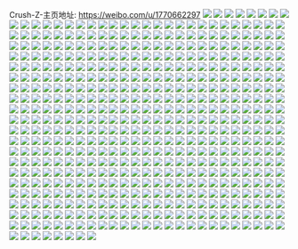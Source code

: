 Crush-Z-主页地址: https://weibo.com/u/1770662297 
![](https://wx4.sinaimg.cn/mw2000/698a2999ly1h90bxgg9v3j226f2wnnpd.jpg) 
![](https://wx4.sinaimg.cn/mw2000/698a2999ly1h90bxhd1ocj22bm33he82.jpg) 
![](https://wx4.sinaimg.cn/mw2000/698a2999ly1h90bxfheaaj22cc34he82.jpg) 
![](https://wx4.sinaimg.cn/mw2000/698a2999ly1h90bxi5fw7j21v72hlhdt.jpg) 
![](https://wx4.sinaimg.cn/mw2000/698a2999gy1h8vejqj261j22db35sb2b.jpg) 
![](https://wx4.sinaimg.cn/mw2000/698a2999gy1h8vejmauyjj22db35s7wk.jpg) 
![](https://wx4.sinaimg.cn/mw2000/698a2999gy1h8vejt5h7bj22b632wb2b.jpg) 
![](https://wx4.sinaimg.cn/mw2000/698a2999gy1h8vejxsykwj22b432vb2b.jpg) 
![](https://wx4.sinaimg.cn/mw2000/698a2999gy1h8vejv4x5oj22c03407wi.jpg) 
![](https://wx4.sinaimg.cn/mw2000/698a2999gy1h8vek0ltmwj22c0340kjn.jpg) 
![](https://wx4.sinaimg.cn/mw2000/698a2999gy1h8uc9p3dudj20qp0zln8v.jpg) 
![](https://wx4.sinaimg.cn/mw2000/698a2999gy1h8uc9gvawhj225d2v37wl.jpg) 
![](https://wx4.sinaimg.cn/mw2000/698a2999gy1h8uc9kpikjj229h30nkjp.jpg) 
![](https://wx4.sinaimg.cn/mw2000/698a2999gy1h8uc9o6mnwj22c0340u12.jpg) 
![](https://wx4.sinaimg.cn/mw2000/698a2999gy1h8t5a7znmij22722xhnpe.jpg) 
![](https://wx4.sinaimg.cn/mw2000/698a2999gy1h8t5ag4rmej22c0340x6q.jpg) 
![](https://wx4.sinaimg.cn/mw2000/698a2999gy1h8t59wlb5ej22c03407wi.jpg) 
![](https://wx4.sinaimg.cn/mw2000/698a2999gy1h8t5a268j7j228g2z97wi.jpg) 
![](https://wx4.sinaimg.cn/mw2000/698a2999gy1h8t59n15s1j22c033zx6q.jpg) 
![](https://wx4.sinaimg.cn/mw2000/698a2999gy1h8t59qymkij22c0340x6p.jpg) 
![](https://wx4.sinaimg.cn/mw2000/698a2999gy1h8qiposizwj20u01hcguz.jpg) 
![](https://wx4.sinaimg.cn/mw2000/698a2999gy1h8qinljkyhj22al2tg7wi.jpg) 
![](https://wx4.sinaimg.cn/mw2000/698a2999gy1h8qio2dgqyj21b81fw4jw.jpg) 
![](https://wx4.sinaimg.cn/mw2000/698a2999gy1h8qiod8da1j22c02hyx6p.jpg) 
![](https://wx4.sinaimg.cn/mw2000/698a2999gy1h8qiorhodcj22dc1nye82.jpg) 
![](https://wx4.sinaimg.cn/mw2000/698a2999ly1h7x2p50fwyj21o0280npd.jpg) 
![](https://wx4.sinaimg.cn/mw2000/698a2999gy1h7mfe3l2o3j21yf2lxqv5.jpg) 
![](https://wx4.sinaimg.cn/mw2000/698a2999ly1h70egowgyjj21xs2l1u0y.jpg) 
![](https://wx4.sinaimg.cn/mw2000/698a2999ly1h70egn2a41j22c02c04qr.jpg) 
![](https://wx4.sinaimg.cn/mw2000/698a2999ly1h70egsve2kj22c0340u10.jpg) 
![](https://wx4.sinaimg.cn/mw2000/698a2999ly1h6ogaj2bzej22682w8e82.jpg) 
![](https://wx4.sinaimg.cn/mw2000/698a2999ly1h6momgphv9j21lx1lxty3.jpg) 
![](https://wx4.sinaimg.cn/mw2000/698a2999ly1h5zcm55xtmj21vu2ie7wi.jpg) 
![](https://wx4.sinaimg.cn/mw2000/698a2999ly1h5zfbkvy0ij22c0340nl0.jpg) 
![](https://wx4.sinaimg.cn/mw2000/698a2999ly1h5zfbv6jakj22c0340kjn.jpg) 
![](https://wx4.sinaimg.cn/mw2000/698a2999ly1h5zfc3oiybj22c0340hdt.jpg) 
![](https://wx4.sinaimg.cn/mw2000/698a2999ly1h5zclv4xg1j22c0340an9.jpg) 
![](https://wx4.sinaimg.cn/mw2000/698a2999ly1h5zfc9d515j22c0340hdu.jpg) 
![](https://wx4.sinaimg.cn/mw2000/698a2999ly1h5zfcj14i3j22c0340npe.jpg) 
![](https://wx4.sinaimg.cn/mw2000/698a2999ly1h5zfckh3d4j20mb0tqtec.jpg) 
![](https://wx4.sinaimg.cn/mw2000/698a2999ly1h5zfcn33iqj21w72ix7wi.jpg) 
![](https://wx4.sinaimg.cn/mw2000/698a2999gy1h5y4izctoaj22c03491l0.jpg) 
![](https://wx4.sinaimg.cn/mw2000/698a2999gy1h5y4iu4utej22c034x4qs.jpg) 
![](https://wx4.sinaimg.cn/mw2000/698a2999gy1h5wuxtelpnj22c03401kz.jpg) 
![](https://wx4.sinaimg.cn/mw2000/698a2999gy1h5wuxocuz7j22b432t4qr.jpg) 
![](https://wx4.sinaimg.cn/mw2000/698a2999gy1h5wuxfynlmj22ag31v1kz.jpg) 
![](https://wx4.sinaimg.cn/mw2000/698a2999gy1h5wuxutm6nj20l60tnmzk.jpg) 
![](https://wx4.sinaimg.cn/mw2000/698a2999ly1h58s6eo24ej20u01404b2.jpg) 
![](https://wx4.sinaimg.cn/mw2000/698a2999ly1h58s6kpjdpj22c0340qv8.jpg) 
![](https://wx4.sinaimg.cn/mw2000/698a2999ly1h58s6hjkmpj22c033thdw.jpg) 
![](https://wx4.sinaimg.cn/mw2000/698a2999ly1h58s6md6sej22c0340npg.jpg) 
![](https://wx4.sinaimg.cn/mw2000/698a2999ly1h58s6g4jonj225y2v74qr.jpg) 
![](https://wx4.sinaimg.cn/mw2000/698a2999ly1h58s6n704wj21j0250qv5.jpg) 
![](https://wx4.sinaimg.cn/mw2000/698a2999ly1h58s6f7hmlj20u01407de.jpg) 
![](https://wx4.sinaimg.cn/mw2000/698a2999ly1h58s6ex1e3j20mg0tywlw.jpg) 
![](https://wx4.sinaimg.cn/mw2000/698a2999ly1h58s6j8mmxj22c034i1kz.jpg) 
![](https://wx4.sinaimg.cn/mw2000/698a2999ly1h56i6heea4j22c0340hdu.jpg) 
![](https://wx4.sinaimg.cn/mw2000/698a2999ly1h56i6jtpz8j22ae32hx6q.jpg) 
![](https://wx4.sinaimg.cn/mw2000/698a2999ly1h56i6gdqhzj228d2z5kjl.jpg) 
![](https://wx4.sinaimg.cn/mw2000/698a2999ly1h56i6iwcoaj229m30uu0x.jpg) 
![](https://wx4.sinaimg.cn/mw2000/698a2999ly1h4lhpvj9prj20ja0vu44a.jpg) 
![](https://wx4.sinaimg.cn/mw2000/698a2999ly1h4dr6c1sjgj22802yox6q.jpg) 
![](https://wx4.sinaimg.cn/mw2000/698a2999ly1h4dr63vq96j22c03404qr.jpg) 
![](https://wx4.sinaimg.cn/mw2000/698a2999ly1h4dr6gllysj216o1kw1kx.jpg) 
![](https://wx4.sinaimg.cn/mw2000/698a2999ly1h3t5fg6zy3j229k30q7wi.jpg) 
![](https://wx4.sinaimg.cn/mw2000/698a2999ly1h3t5gzy9s6j22c0340qv5.jpg) 
![](https://wx4.sinaimg.cn/mw2000/698a2999ly1h3t5fgsyn6j20n00u8dms.jpg) 
![](https://wx4.sinaimg.cn/mw2000/698a2999ly1h3t5gl1kmwj22c03401kx.jpg) 
![](https://wx4.sinaimg.cn/mw2000/698a2999ly1h3t5gnlc1qj22c0340u0z.jpg) 
![](https://wx4.sinaimg.cn/mw2000/698a2999ly1h3t5gkathfj22c03404qp.jpg) 
![](https://wx4.sinaimg.cn/mw2000/698a2999ly1h3h05zl0n5j22c0340hdv.jpg) 
![](https://wx4.sinaimg.cn/mw2000/698a2999ly1h3h061e2fij21z02ngx6q.jpg) 
![](https://wx4.sinaimg.cn/mw2000/698a2999ly1h336gckw4tj20ln0ubahm.jpg) 
![](https://wx4.sinaimg.cn/mw2000/698a2999ly1h336gwe7mjj21sg2i9qv5.jpg) 
![](https://wx4.sinaimg.cn/mw2000/698a2999ly1h336he8kooj21y72q9x6p.jpg) 
![](https://wx4.sinaimg.cn/mw2000/698a2999ly1h336higjkqj20lm0u948h.jpg) 
![](https://wx4.sinaimg.cn/mw2000/698a2999ly1h336gawq7kj20l30tigrk.jpg) 
![](https://wx4.sinaimg.cn/mw2000/698a2999ly1h336hv9lxej21sc2d44qq.jpg) 
![](https://wx4.sinaimg.cn/mw2000/698a2999ly1h1bqrfoip9j22102pzqv5.jpg) 
![](https://wx4.sinaimg.cn/mw2000/698a2999ly1h1bqrgz2cwj20yi102k25.jpg) 
![](https://wx4.sinaimg.cn/mw2000/698a2999ly1h1bqrhj5t1j20n014wjug.jpg) 
![](https://wx4.sinaimg.cn/mw2000/698a2999ly1h1bqrhz22uj20n01dstar.jpg) 
![](https://wx4.sinaimg.cn/mw2000/698a2999ly1h1bqrdvjwwj22c03401kz.jpg) 
![](https://wx4.sinaimg.cn/mw2000/698a2999ly1h1bqrj2zrij20kj0re0zn.jpg) 
![](https://wx4.sinaimg.cn/mw2000/698a2999ly1h0px80hhb5j22ac32r7wi.jpg) 
![](https://wx4.sinaimg.cn/mw2000/698a2999ly1h0lda90evrj22802yohdu.jpg) 
![](https://wx4.sinaimg.cn/mw2000/698a2999ly1h0ldaam71qj22802yoe82.jpg) 
![](https://wx4.sinaimg.cn/mw2000/698a2999ly1h0asoqq6cjj20ly0u47c8.jpg) 
![](https://wx4.sinaimg.cn/mw2000/698a2999ly1h0asop5r46j22802xqe83.jpg) 
![](https://wx4.sinaimg.cn/mw2000/698a2999ly1h0asoy2w5nj22802yonpf.jpg) 
![](https://wx4.sinaimg.cn/mw2000/698a2999ly1h0asp5owhmj22c0340npe.jpg) 
![](https://wx4.sinaimg.cn/mw2000/698a2999ly1gzdectncgmj22802yo1kz.jpg) 
![](https://wx4.sinaimg.cn/mw2000/698a2999ly1gz1kdtne5zj22c0340npi.jpg) 
![](https://wx4.sinaimg.cn/mw2000/698a2999ly1gyavv3hw6lj20pd0p7tai.jpg) 
![](https://wx4.sinaimg.cn/mw2000/698a2999ly1gxbiylqiydj22c02c01ky.jpg) 
![](https://wx4.sinaimg.cn/mw2000/698a2999ly1gwhaer7uv0j228133o7wj.jpg) 
![](https://wx4.sinaimg.cn/mw2000/698a2999ly1gw6kkoj396j21dl2g61kx.jpg) 
![](https://wx4.sinaimg.cn/mw2000/698a2999ly1gw6kkek5vpj216122q4m5.jpg) 
![](https://wx4.sinaimg.cn/mw2000/698a2999ly1gvzs5eeqenj21jk2pc1kx.jpg) 
![](https://wx4.sinaimg.cn/mw2000/698a2999ly1gvzs5f87rhj21jk2poe7v.jpg) 
![](https://wx4.sinaimg.cn/mw2000/698a2999ly1gvzs5di7qyj21jk2ow4o5.jpg) 
![](https://wx4.sinaimg.cn/mw2000/698a2999ly1gvplrksnajj22a2331u0z.jpg) 
![](https://wx4.sinaimg.cn/mw2000/001VPw9jly1gvnah82yb7j60i20diwfb02.jpg) 
![](https://wx4.sinaimg.cn/mw2000/698a2999ly1gvhkdq0022j21yc2qh7wi.jpg) 
![](https://wx4.sinaimg.cn/mw2000/698a2999ly1gvhkdo4k5gj225o2y4hdu.jpg) 
![](https://wx4.sinaimg.cn/mw2000/001VPw9jly1gvgfynw1jej60u00yu0vo02.jpg) 
![](https://wx4.sinaimg.cn/mw2000/001VPw9jly1gv4m78vo6oj63402c0npg02.jpg) 
![](https://wx4.sinaimg.cn/mw2000/001VPw9jly1gv4m6wpai3j62802yoqv602.jpg) 
![](https://wx4.sinaimg.cn/mw2000/001VPw9jly1gv4m73lulfj62c03401kz02.jpg) 
![](https://wx4.sinaimg.cn/mw2000/001VPw9jly1gv4m7cyjkdj623u2t5kjm02.jpg) 
![](https://wx4.sinaimg.cn/mw2000/001VPw9jly1gv4m6r1dg4j63402c0b2b02.jpg) 
![](https://wx4.sinaimg.cn/mw2000/001VPw9jly1gv4m7067q5j625k2ve4qr02.jpg) 
![](https://wx4.sinaimg.cn/mw2000/001VPw9jly1gv0wpqz2joj61of28kx3902.jpg) 
![](https://wx4.sinaimg.cn/mw2000/001VPw9jly1guueft2zzxj60n014wgqq02.jpg) 
![](https://wx4.sinaimg.cn/mw2000/001VPw9jly1guis6ksve5j62802yob2c02.jpg) 
![](https://wx4.sinaimg.cn/mw2000/698a2999ly1guis6fyketj22c0340b2c.jpg) 
![](https://wx4.sinaimg.cn/mw2000/001VPw9jly1guff1lsao6j627b27bkjl02.jpg) 
![](https://wx4.sinaimg.cn/mw2000/698a2999ly1gtwpiv9jprj22c02c0u0x.jpg) 
![](https://wx4.sinaimg.cn/mw2000/698a2999ly1gtwpipadhxj20n014wafd.jpg) 
![](https://wx4.sinaimg.cn/mw2000/698a2999ly1gtwpipuekmj21h21h27wh.jpg) 
![](https://wx4.sinaimg.cn/mw2000/698a2999ly1gtwpj45nzzj227f27fe81.jpg) 
![](https://wx4.sinaimg.cn/mw2000/698a2999ly1gtwpj1lg7sj22c0340u0y.jpg) 
![](https://wx4.sinaimg.cn/mw2000/698a2999ly1gtwpj5di3jj20lg0u2n1p.jpg) 
![](https://wx4.sinaimg.cn/mw2000/698a2999ly1gtwpj2raqoj228x28x7wh.jpg) 
![](https://wx4.sinaimg.cn/mw2000/698a2999ly1gtwpirnldij220b20bnpd.jpg) 
![](https://wx4.sinaimg.cn/mw2000/698a2999ly1gtwpiowtv1j22c02c04qr.jpg) 
![](https://wx4.sinaimg.cn/mw2000/698a2999ly1gtwpisw68hj22c03401ky.jpg) 
![](https://wx4.sinaimg.cn/mw2000/698a2999ly1gtwpiqpwlnj22c02c0b2b.jpg) 
![](https://wx4.sinaimg.cn/mw2000/698a2999ly1gtwpiwljjnj22bn2bnqv6.jpg) 
![](https://wx4.sinaimg.cn/mw2000/698a2999ly1gtl0c9j5n8j22bf2bfu0x.jpg) 
![](https://wx4.sinaimg.cn/mw2000/698a2999ly1gtl0cn5yugj20t80t8k3c.jpg) 
![](https://wx4.sinaimg.cn/mw2000/698a2999ly1gtjyv69fe0j21ds0n0kab.jpg) 
![](https://wx4.sinaimg.cn/mw2000/698a2999ly1gtjyv4lnemj21ds0n0e0q.jpg) 
![](https://wx4.sinaimg.cn/mw2000/698a2999ly1gtfakfpnxrj22c02c0e82.jpg) 
![](https://wx4.sinaimg.cn/mw2000/698a2999ly1gtfakc323mj21o02811ky.jpg) 
![](https://wx4.sinaimg.cn/mw2000/698a2999ly1gtfak7d9dij222g2qyb2a.jpg) 
![](https://wx4.sinaimg.cn/mw2000/698a2999ly1gtfakgheyqj20n00ubn4z.jpg) 
![](https://wx4.sinaimg.cn/mw2000/698a2999ly1gt80so11bgj22c02c07wi.jpg) 
![](https://wx4.sinaimg.cn/mw2000/698a2999ly1gt11ffawv1j20n00w8wmd.jpg) 
![](https://wx4.sinaimg.cn/mw2000/698a2999ly1gt02bfxbhdj223z2tab2c.jpg) 
![](https://wx4.sinaimg.cn/mw2000/698a2999ly1gsnwguqnlij22c0340npf.jpg) 
![](https://wx4.sinaimg.cn/mw2000/698a2999ly1gsnwgxtmwnj22362s8qv5.jpg) 
![](https://wx4.sinaimg.cn/mw2000/698a2999ly1gsrapu997aj226e2wjnpd.jpg) 
![](https://wx4.sinaimg.cn/mw2000/698a2999ly1gsrapsnr8ij223w2t74qq.jpg) 
![](https://wx4.sinaimg.cn/mw2000/698a2999ly1gsnr3rjaqjj226l2wsqv7.jpg) 
![](https://wx4.sinaimg.cn/mw2000/698a2999ly1gsnr3le7zsj20620620nr.jpg) 
![](https://wx4.sinaimg.cn/mw2000/698a2999ly1gsnr3omkt7j22802yoqv7.jpg) 
![](https://wx4.sinaimg.cn/mw2000/698a2999ly1gsnr4ifkdyj20n00n0dfq.jpg) 
![](https://wx4.sinaimg.cn/mw2000/698a2999ly1gsnr3smw09j228v28vx6p.jpg) 
![](https://wx4.sinaimg.cn/mw2000/698a2999ly1gsnr4i3bq8j20ez0ez3yb.jpg) 
![](https://wx4.sinaimg.cn/mw2000/698a2999ly1gs9c88pe8bj22bc2bckjm.jpg) 
![](https://wx4.sinaimg.cn/mw2000/698a2999ly1gs6xc5bzm9j22c035q1l2.jpg) 
![](https://wx4.sinaimg.cn/mw2000/698a2999ly1gs687zvjmqj22be340kjp.jpg) 
![](https://wx4.sinaimg.cn/mw2000/698a2999ly1gs6882kpu8j20u013zanm.jpg) 
![](https://wx4.sinaimg.cn/mw2000/698a2999ly1gs687xzb58j22c0340npi.jpg) 
![](https://wx4.sinaimg.cn/mw2000/698a2999ly1gs687vyqkhj22bc2bcb2c.jpg) 
![](https://wx4.sinaimg.cn/mw2000/698a2999ly1gs68845aboj22c02c0qv8.jpg) 
![](https://wx4.sinaimg.cn/mw2000/698a2999ly1grrh0e0go2j225v2vt1k6.jpg) 
![](https://wx4.sinaimg.cn/mw2000/698a2999ly1grrh0bquvcj222x2nvu0x.jpg) 
![](https://wx4.sinaimg.cn/mw2000/698a2999ly1grp4sn6o9dj20sq0sq0y3.jpg) 
![](https://wx4.sinaimg.cn/mw2000/698a2999ly1grp57fjh6fj20u00rojxn.jpg) 
![](https://wx4.sinaimg.cn/mw2000/698a2999ly1grp56f31ioj22yo280qv6.jpg) 
![](https://wx4.sinaimg.cn/mw2000/698a2999ly1grnlolhw9hj218k18kkfo.jpg) 
![](https://wx4.sinaimg.cn/mw2000/698a2999ly1grnlomx870j22bv2bvb2b.jpg) 
![](https://wx4.sinaimg.cn/mw2000/698a2999ly1grnlonssl2j21mm26f4qq.jpg) 
![](https://wx4.sinaimg.cn/mw2000/698a2999ly1grnlom3ed0j222n2sy4qq.jpg) 
![](https://wx4.sinaimg.cn/mw2000/698a2999ly1grlo2yxhtgj21be1beqv6.jpg) 
![](https://wx4.sinaimg.cn/mw2000/698a2999ly1grkjb7hijcj217c0n81kx.jpg) 
![](https://wx4.sinaimg.cn/mw2000/698a2999ly1grbwflccgvj21z02ranpe.jpg) 
![](https://wx4.sinaimg.cn/mw2000/698a2999ly1gra0bjvommj227a27ae86.jpg) 
![](https://wx4.sinaimg.cn/mw2000/698a2999ly1gra0bh3uc7j22bc2bcnpf.jpg) 
![](https://wx4.sinaimg.cn/mw2000/698a2999ly1gra0booh1ej23342bc1l0.jpg) 
![](https://wx4.sinaimg.cn/mw2000/698a2999ly1gra0bm1001j23402c01kz.jpg) 
![](https://wx4.sinaimg.cn/mw2000/698a2999ly1gr9v6kxm4vj227r300kjl.jpg) 
![](https://wx4.sinaimg.cn/mw2000/698a2999ly1gqtn8pewb0j226g2wjqv6.jpg) 
![](https://wx4.sinaimg.cn/mw2000/698a2999ly1gq3wu5fcnqj22c02c0hdt.jpg) 
![](https://wx4.sinaimg.cn/mw2000/698a2999ly1gpzvpsnw2gj20vc15s4eu.jpg) 
![](https://wx4.sinaimg.cn/mw2000/698a2999ly1gpo4u66qjdj229t31xnpe.jpg) 
![](https://wx4.sinaimg.cn/mw2000/698a2999ly1goir53hv0bj21sc2dsnpd.jpg) 
![](https://wx4.sinaimg.cn/mw2000/698a2999ly1goir55cbwlj22c03404qr.jpg) 
![](https://wx4.sinaimg.cn/mw2000/698a2999ly1goh3fmaj8jj21sc2ds1ky.jpg) 
![](https://wx4.sinaimg.cn/mw2000/698a2999ly1go72rg7344j21pd1pdawi.jpg) 
![](https://wx4.sinaimg.cn/mw2000/698a2999ly1go60in44hij224i24ikjm.jpg) 
![](https://wx4.sinaimg.cn/mw2000/698a2999ly1go60inp7qfj22c02c04qq.jpg) 
![](https://wx4.sinaimg.cn/mw2000/698a2999ly1go60jzkqcmj20u00u0tdy.jpg) 
![](https://wx4.sinaimg.cn/mw2000/698a2999ly1go60imbgyoj22bc2bcqv8.jpg) 
![](https://wx4.sinaimg.cn/mw2000/698a2999ly1go29dm10mkj21s02dcx6p.jpg) 
![](https://wx4.sinaimg.cn/mw2000/698a2999ly1go1fnw0swtj20gt0gtgty.jpg) 
![](https://wx4.sinaimg.cn/mw2000/698a2999ly1gnpy6qadcvj224u24unpd.jpg) 
![](https://wx4.sinaimg.cn/mw2000/698a2999ly1gnpy7dvj8xj21wg1wg437.jpg) 
![](https://wx4.sinaimg.cn/mw2000/698a2999ly1gno25fbgt4j20u0102wq1.jpg) 
![](https://wx4.sinaimg.cn/mw2000/698a2999ly1gno25ic8fqj22842yv4qr.jpg) 
![](https://wx4.sinaimg.cn/mw2000/698a2999ly1gno25llnrtj228z348qv7.jpg) 
![](https://wx4.sinaimg.cn/mw2000/698a2999ly1gno25ew6dqj20u010mjy8.jpg) 
![](https://wx4.sinaimg.cn/mw2000/698a2999ly1gnm4dpjognj225h25hqv5.jpg) 
![](https://wx4.sinaimg.cn/mw2000/698a2999ly1gngb6zxi1vj22982971ky.jpg) 
![](https://wx4.sinaimg.cn/mw2000/698a2999ly1gngb75fqb3j22c0340qv7.jpg) 
![](https://wx4.sinaimg.cn/mw2000/698a2999ly1gngb6v061sj22c0340kjn.jpg) 
![](https://wx4.sinaimg.cn/mw2000/698a2999ly1gngb787zznj21o01o0npd.jpg) 
![](https://wx4.sinaimg.cn/mw2000/698a2999ly1gnf8s5f594j22ye26w7wi.jpg) 
![](https://wx4.sinaimg.cn/mw2000/698a2999ly1gn7pabe4qrj20j60j6dhp.jpg) 
![](https://wx4.sinaimg.cn/mw2000/698a2999ly1gn2mxrl0u9j22702704qr.jpg) 
![](https://wx4.sinaimg.cn/mw2000/698a2999ly1gn2mxqkucjj220v20vu0x.jpg) 
![](https://wx4.sinaimg.cn/mw2000/698a2999ly1gmhurdbxvmj21zr1zr7g3.jpg) 
![](https://wx4.sinaimg.cn/mw2000/698a2999ly1gmd76urik6j20j60irmzs.jpg) 
![](https://wx4.sinaimg.cn/mw2000/698a2999ly1gmbvcw3zjsj22c034ihdx.jpg) 
![](https://wx4.sinaimg.cn/mw2000/698a2999ly1gmbvcqnnecj22c02c07wl.jpg) 
![](https://wx4.sinaimg.cn/mw2000/698a2999ly1gmbvd15tx7j23402c0e87.jpg) 
![](https://wx4.sinaimg.cn/mw2000/698a2999ly1gmbvd5c8gtj22c0340hdy.jpg) 
![](https://wx4.sinaimg.cn/mw2000/698a2999ly1gmang8aa1fj20u61484c8.jpg) 
![](https://wx4.sinaimg.cn/mw2000/698a2999ly1gmang7kjx1j23402c07wj.jpg) 
![](https://wx4.sinaimg.cn/mw2000/698a2999ly1gmangb345ij21rz2dbhdu.jpg) 
![](https://wx4.sinaimg.cn/mw2000/698a2999ly1glzzrbpw83j22c02c0hdv.jpg) 
![](https://wx4.sinaimg.cn/mw2000/698a2999gy1glqxpl4ra0j226w2x6u0z.jpg) 
![](https://wx4.sinaimg.cn/mw2000/698a2999ly1glpsw8feuvj22402tc7wi.jpg) 
![](https://wx4.sinaimg.cn/mw2000/698a2999ly1glpsx07nksj206b06ba9u.jpg) 
![](https://wx4.sinaimg.cn/mw2000/698a2999ly1glpsx0j8qdj20fm0fmjra.jpg) 
![](https://wx4.sinaimg.cn/mw2000/698a2999ly1glpswz1h88j228k2zzkjn.jpg) 
![](https://wx4.sinaimg.cn/mw2000/698a2999ly1gkugr96tm5j22c0340e83.jpg) 
![](https://wx4.sinaimg.cn/mw2000/698a2999ly1gkugnuexozj2293302x6q.jpg) 
![](https://wx4.sinaimg.cn/mw2000/698a2999ly1gktdj8y72fj22c0340npe.jpg) 
![](https://wx4.sinaimg.cn/mw2000/698a2999ly1gktdj9zh98j206b06ba9u.jpg) 
![](https://wx4.sinaimg.cn/mw2000/698a2999ly1gktdj62la0j22652w7kjn.jpg) 
![](https://wx4.sinaimg.cn/mw2000/698a2999ly1gktdjs7ckhj20hb0hbdfr.jpg) 
![](https://wx4.sinaimg.cn/mw2000/698a2999ly1gktdju97pzj229z31bkjn.jpg) 
![](https://wx4.sinaimg.cn/mw2000/698a2999ly1gktdjuu6lxj20fm0fmjra.jpg) 
![](https://wx4.sinaimg.cn/mw2000/698a2999ly1gkizf4lh82j22bb2bbx6p.jpg) 
![](https://wx4.sinaimg.cn/mw2000/698a2999gy1gkfqraz27cj21gg140wnh.jpg) 
![](https://wx4.sinaimg.cn/mw2000/698a2999ly1gk3ymsgsaij21sc2ds7wi.jpg) 
![](https://wx4.sinaimg.cn/mw2000/698a2999ly1gk3ymbmp2jj22c02c04qr.jpg) 
![](https://wx4.sinaimg.cn/mw2000/698a2999gy1gjyihp1g3vj22c02c0kjl.jpg) 
![](https://wx4.sinaimg.cn/mw2000/698a2999ly1gjle0fzwvpj21r42c57wi.jpg) 
![](https://wx4.sinaimg.cn/mw2000/698a2999gy1gjbc9xcptuj233t2bvnpd.jpg) 
![](https://wx4.sinaimg.cn/mw2000/698a2999gy1gjbc9wbasvj20u00u01kt.jpg) 
![](https://wx4.sinaimg.cn/mw2000/698a2999ly1gj0q1kg0dbj22d5340b2d.jpg) 
![](https://wx4.sinaimg.cn/mw2000/698a2999gy1gizh3ykc3xj22c034ee84.jpg) 
![](https://wx4.sinaimg.cn/mw2000/698a2999gy1gizh4codngj22bq340b2c.jpg) 
![](https://wx4.sinaimg.cn/mw2000/698a2999gy1gizh41iuzsj22c034a4qs.jpg) 
![](https://wx4.sinaimg.cn/mw2000/698a2999gy1gizh44hd03j22c03407wk.jpg) 
![](https://wx4.sinaimg.cn/mw2000/698a2999gy1gizh47570rj22c034i1l0.jpg) 
![](https://wx4.sinaimg.cn/mw2000/698a2999gy1gizh49ud7zj22c0340e84.jpg) 
![](https://wx4.sinaimg.cn/mw2000/698a2999ly1giynf7p08xj22aj32ikjm.jpg) 
![](https://wx4.sinaimg.cn/mw2000/698a2999ly1giynfnlghdj205p05p3ya.jpg) 
![](https://wx4.sinaimg.cn/mw2000/698a2999ly1giynfnw2coj20d30d3wec.jpg) 
![](https://wx4.sinaimg.cn/mw2000/698a2999ly1giynfrueyrj229g2z61ky.jpg) 
![](https://wx4.sinaimg.cn/mw2000/698a2999gy1gixnmxgbe9j20un13lwxu.jpg) 
![](https://wx4.sinaimg.cn/mw2000/698a2999ly1gi954sn5gxj223g23gnpe.jpg) 
![](https://wx4.sinaimg.cn/mw2000/698a2999ly1ggxq4wufxkj22b332s4qr.jpg) 
![](https://wx4.sinaimg.cn/mw2000/698a2999ly1ggxq50eolfj20n00n03yk.jpg) 
![](https://wx4.sinaimg.cn/mw2000/698a2999ly1ggxq4zmr0yj22c0340u0y.jpg) 
![](https://wx4.sinaimg.cn/mw2000/698a2999ly1ggxq50q4xjj206p06pdfm.jpg) 
![](https://wx4.sinaimg.cn/mw2000/698a2999ly1ggxq6l8i9mj229r29rnpe.jpg) 
![](https://wx4.sinaimg.cn/mw2000/698a2999ly1ggxq6f08cwj20n00n03yk.jpg) 
![](https://wx4.sinaimg.cn/mw2000/698a2999gy1gghbb3tlxpj22c0340u0x.jpg) 
![](https://wx4.sinaimg.cn/mw2000/698a2999gy1gghbb95i2wj22c0340u0y.jpg) 
![](https://wx4.sinaimg.cn/mw2000/698a2999gy1gghbbf6w7zj222x2rwhdv.jpg) 
![](https://wx4.sinaimg.cn/mw2000/698a2999gy1gghbaz7pi0j22c02c0hdu.jpg) 
![](https://wx4.sinaimg.cn/mw2000/698a2999gy1gg3q9t2rv7j20vc0vcqh5.jpg) 
![](https://wx4.sinaimg.cn/mw2000/698a2999ly1gg1r82vkgrj22c02c0u0y.jpg) 
![](https://wx4.sinaimg.cn/mw2000/698a2999ly1gg1mlje19sj20vc15sqlf.jpg) 
![](https://wx4.sinaimg.cn/mw2000/698a2999ly1gg1mljn0qej20u00u0tgl.jpg) 
![](https://wx4.sinaimg.cn/mw2000/698a2999ly1gg1mlisnqgj22c02c0x6q.jpg) 
![](https://wx4.sinaimg.cn/mw2000/698a2999ly1gfzsxu5qczj21ds0n0n5m.jpg) 
![](https://wx4.sinaimg.cn/mw2000/698a2999gy1gfr0dweyo7j22c02c0b2a.jpg) 
![](https://wx4.sinaimg.cn/mw2000/698a2999gy1gfr0ewoikbj22b52b51ky.jpg) 
![](https://wx4.sinaimg.cn/mw2000/698a2999gy1gfpufyr1xwj21rv2dqhdu.jpg) 
![](https://wx4.sinaimg.cn/mw2000/698a2999ly1gfp6vpn7xbj20n01ds4qr.jpg) 
![](https://wx4.sinaimg.cn/mw2000/698a2999ly1gfo6l68f36j20k00k0wfr.jpg) 
![](https://wx4.sinaimg.cn/mw2000/698a2999gy1gfmeepj7vnj22c02c0x6q.jpg) 
![](https://wx4.sinaimg.cn/mw2000/698a2999gy1gfiww51eunj22b62b6e83.jpg) 
![](https://wx4.sinaimg.cn/mw2000/698a2999gy1gfhcu39wakj21en1entpq.jpg) 
![](https://wx4.sinaimg.cn/mw2000/698a2999ly1gf2omzeo5zj22c0340kjm.jpg) 
![](https://wx4.sinaimg.cn/mw2000/698a2999ly1gf2on3di05j22c0340u0y.jpg) 
![](https://wx4.sinaimg.cn/mw2000/698a2999ly1gf27goc0xfj20pf0pfqkt.jpg) 
![](https://wx4.sinaimg.cn/mw2000/698a2999ly1geyzmi0marj21r41r4hdt.jpg) 
![](https://wx4.sinaimg.cn/mw2000/698a2999ly1ge6vtebl5vj20n01dswk4.jpg) 
![](https://wx4.sinaimg.cn/mw2000/698a2999gy1gdumkzhqt4j229v29vkjm.jpg) 
![](https://wx4.sinaimg.cn/mw2000/698a2999ly1gdtlb3zfnpj21qz2bzqv5.jpg) 
![](https://wx4.sinaimg.cn/mw2000/698a2999ly1gdtlb0vdjzj21sc2dsnpd.jpg) 
![](https://wx4.sinaimg.cn/mw2000/698a2999ly1gdm1j14k6kj229v29v1kz.jpg) 
![](https://wx4.sinaimg.cn/mw2000/698a2999ly1gdj6q664z3j21o02804qq.jpg) 
![](https://wx4.sinaimg.cn/mw2000/698a2999gy1gdb2rzvfnyj22822824qq.jpg) 
![](https://wx4.sinaimg.cn/mw2000/698a2999gy1gdb2t0k2coj20dw0dmjsc.jpg) 
![](https://wx4.sinaimg.cn/mw2000/698a2999gy1gd7eq1cwyaj22u52u5x6r.jpg) 
![](https://wx4.sinaimg.cn/mw2000/698a2999gy1gd7eq2vbckj22u52u5qv7.jpg) 
![](https://wx4.sinaimg.cn/mw2000/698a2999gy1gd7eq48h6yj22u52u5b2b.jpg) 
![](https://wx4.sinaimg.cn/mw2000/698a2999gy1gd7epzr4jtj22rq2rqb2b.jpg) 
![](https://wx4.sinaimg.cn/mw2000/698a2999ly1gd2nsbv508j215z1jytwi.jpg) 
![](https://wx4.sinaimg.cn/mw2000/698a2999ly1gcze38fl53j20iz0iadj1.jpg) 
![](https://wx4.sinaimg.cn/mw2000/698a2999ly1gcy4strh4hj20n01ds7wh.jpg) 
![](https://wx4.sinaimg.cn/mw2000/698a2999gy1gcrimn4e0pj20vc15sgv4.jpg) 
![](https://wx4.sinaimg.cn/mw2000/698a2999gy1gcrimnjpgmj20vc15sdpd.jpg) 
![](https://wx4.sinaimg.cn/mw2000/698a2999gy1gcrimnwv8hj20vc15s480.jpg) 
![](https://wx4.sinaimg.cn/mw2000/698a2999gy1gcrimmh8utj20vc15sajj.jpg) 
![](https://wx4.sinaimg.cn/mw2000/698a2999gy1gcqdqrgchej22c02c0x6p.jpg) 
![](https://wx4.sinaimg.cn/mw2000/698a2999gy1gcq5zk5hzdj22c02c0b2a.jpg) 
![](https://wx4.sinaimg.cn/mw2000/698a2999gy1gcq5zm83hcj22c02c04qq.jpg) 
![](https://wx4.sinaimg.cn/mw2000/698a2999gy1gcq5zn8m9xj22c02c01ky.jpg) 
![](https://wx4.sinaimg.cn/mw2000/698a2999gy1gckqdfurh7j20j10ap0up.jpg) 
![](https://wx4.sinaimg.cn/mw2000/698a2999gy1gc8luqsmibj22c02c0e82.jpg) 
![](https://wx4.sinaimg.cn/mw2000/698a2999gy1gc8luu5hvoj22c02c07wk.jpg) 
![](https://wx4.sinaimg.cn/mw2000/698a2999gy1gc7omm5njdj22c02c0u0y.jpg) 
![](https://wx4.sinaimg.cn/mw2000/698a2999gy1gc7oq4egnaj20n00n0afw.jpg) 
![](https://wx4.sinaimg.cn/mw2000/698a2999ly1gbmpsh4i4mj21mc25s1kx.jpg) 
![](https://wx4.sinaimg.cn/mw2000/698a2999ly1gbfomjk6h0j20pg0pgteb.jpg) 
![](https://wx4.sinaimg.cn/mw2000/698a2999ly1gbfomiwprmj20ng0ng44q.jpg) 
![](https://wx4.sinaimg.cn/mw2000/698a2999ly1gb83mtyh3cj215o0v90zf.jpg) 
![](https://wx4.sinaimg.cn/mw2000/698a2999ly1ga83guwdjgj21sc2dsnpd.jpg) 
![](https://wx4.sinaimg.cn/mw2000/698a2999ly1ga83gwdl3cj21sc2dsnpd.jpg) 
![](https://wx4.sinaimg.cn/mw2000/698a2999ly1ga83gy0ux0j21sc2dsnpd.jpg) 
![](https://wx4.sinaimg.cn/mw2000/698a2999ly1ga83gzw3s3j21sc2dsnpd.jpg) 
![](https://wx4.sinaimg.cn/mw2000/698a2999ly1g9m1gav5ylj22o82o84dg.jpg) 
![](https://wx4.sinaimg.cn/mw2000/698a2999ly1g9m1g9g4wqj22o82o8dx4.jpg) 
![](https://wx4.sinaimg.cn/mw2000/698a2999ly1g9kk7atlltj22c0340b2c.jpg) 
![](https://wx4.sinaimg.cn/mw2000/698a2999ly1g9bqpzyjbxj22c03407wi.jpg) 
![](https://wx4.sinaimg.cn/mw2000/698a2999ly1g9bqqekz4kj22c0340hdu.jpg) 
![](https://wx4.sinaimg.cn/mw2000/698a2999ly1g8h7it44paj223p2sz1ky.jpg) 
![](https://wx4.sinaimg.cn/mw2000/698a2999ly1g8g4p0k236j22c02c0b29.jpg) 
![](https://wx4.sinaimg.cn/mw2000/698a2999ly1g8g4p4fwihj22c02c04qq.jpg) 
![](https://wx4.sinaimg.cn/mw2000/698a2999ly1g8g4p75xhzj22c02c0e81.jpg) 
![](https://wx4.sinaimg.cn/mw2000/698a2999ly1g8g4oy4nm4j22c02c0npd.jpg) 
![](https://wx4.sinaimg.cn/mw2000/698a2999ly1g8g4mc7y3uj22c02c0e82.jpg) 
![](https://wx4.sinaimg.cn/mw2000/698a2999ly1g8atvl6xjxj20c80c8tal.jpg) 
![](https://wx4.sinaimg.cn/mw2000/698a2999ly1g877b7dnrjj21ra2c9kjl.jpg) 
![](https://wx4.sinaimg.cn/mw2000/698a2999ly1g877kmnn8gj20k00k0dgu.jpg) 
![](https://wx4.sinaimg.cn/mw2000/698a2999ly1g82tgb1zr3j20ty0t1n40.jpg) 
![](https://wx4.sinaimg.cn/mw2000/698a2999ly1g82thv3cgtj206w06qmxb.jpg) 
![](https://wx4.sinaimg.cn/mw2000/698a2999ly1g82t4l3c5oj20ua0wytga.jpg) 
![](https://wx4.sinaimg.cn/mw2000/698a2999ly1g803gr160jj22c02c0x6p.jpg) 
![](https://wx4.sinaimg.cn/mw2000/698a2999ly1g7z795dv9uj20u0140an4.jpg) 
![](https://wx4.sinaimg.cn/mw2000/698a2999ly1g7z78hqniej20t412uk3r.jpg) 
![](https://wx4.sinaimg.cn/mw2000/698a2999ly1g7z79ajw8gj20u01404qp.jpg) 
![](https://wx4.sinaimg.cn/mw2000/698a2999ly1g7z79d3tbrj20u014017x.jpg) 
![](https://wx4.sinaimg.cn/mw2000/698a2999ly1g7z78se6caj22c02c0npe.jpg) 
![](https://wx4.sinaimg.cn/mw2000/698a2999ly1g7z79enjmbj20u01407jd.jpg) 
![](https://wx4.sinaimg.cn/mw2000/698a2999ly1g7z7acoxdbj22bd3361ky.jpg) 
![](https://wx4.sinaimg.cn/mw2000/698a2999ly1g7z79335j7j22c02c04qr.jpg) 
![](https://wx4.sinaimg.cn/mw2000/698a2999ly1g7z79i6pbsj21op1oo4qp.jpg) 
![](https://wx4.sinaimg.cn/mw2000/698a2999ly1g7wxl64tkmj20u013ywob.jpg) 
![](https://wx4.sinaimg.cn/mw2000/698a2999ly1g7ryd1zwelj22c02c0x6p.jpg) 
![](https://wx4.sinaimg.cn/mw2000/698a2999ly1g7rycz0rsaj22c02c01l1.jpg) 
![](https://wx4.sinaimg.cn/mw2000/698a2999ly1g7rydnf7ncj22c02c0qv5.jpg) 
![](https://wx4.sinaimg.cn/mw2000/698a2999ly1g7q3n7iyq2j21qs2bkb29.jpg) 
![](https://wx4.sinaimg.cn/mw2000/698a2999ly1g7nej589koj21vl2iokjl.jpg) 
![](https://wx4.sinaimg.cn/mw2000/698a2999ly1g7n69ma0xrj22c01nwnpd.jpg) 
![](https://wx4.sinaimg.cn/mw2000/698a2999ly1g7if463ap9j20r30r377j.jpg) 
![](https://wx4.sinaimg.cn/mw2000/698a2999ly1g7ebnkzswlj20ff0ccjt3.jpg) 
![](https://wx4.sinaimg.cn/mw2000/698a2999ly1g7ebnjg7vzj20k00j1js8.jpg) 
![](https://wx4.sinaimg.cn/mw2000/698a2999ly1g758k7zjw7j22c0340u0z.jpg) 
![](https://wx4.sinaimg.cn/mw2000/698a2999ly1g73klztji5j20qf0qfq6f.jpg) 
![](https://wx4.sinaimg.cn/mw2000/698a2999ly1g73km0db2rj20ud0udjun.jpg) 
![](https://wx4.sinaimg.cn/mw2000/698a2999ly1g73km12keoj20tm0tm41f.jpg) 
![](https://wx4.sinaimg.cn/mw2000/698a2999ly1g71ry6asyaj20yi1pce84.jpg) 
![](https://wx4.sinaimg.cn/mw2000/698a2999ly1g71rypqptfj20du0d27aw.jpg) 
![](https://wx4.sinaimg.cn/mw2000/698a2999ly1g715pr7v5vj220j2iou0y.jpg) 
![](https://wx4.sinaimg.cn/mw2000/698a2999ly1g715pmj5n1j22c02c04qr.jpg) 
![](https://wx4.sinaimg.cn/mw2000/698a2999ly1g715poyi0lj226n26nnpe.jpg) 
![](https://wx4.sinaimg.cn/mw2000/698a2999ly1g715ptcg5dj227u1o0e84.jpg) 
![](https://wx4.sinaimg.cn/mw2000/698a2999gy1g6rd4lf8akj22sg1oau0x.jpg) 
![](https://wx4.sinaimg.cn/mw2000/698a2999gy1g6rd4mjfdyj20y20yt11n.jpg) 
![](https://wx4.sinaimg.cn/mw2000/698a2999gy1g6rd4ymqsjj230a2961l0.jpg) 
![](https://wx4.sinaimg.cn/mw2000/698a2999gy1g6rd4p1ssrj22c02c0b29.jpg) 
![](https://wx4.sinaimg.cn/mw2000/698a2999gy1g6rd52x33ij22c02c0e82.jpg) 
![](https://wx4.sinaimg.cn/mw2000/698a2999gy1g6rd4sjbhej22c02c0u0x.jpg) 
![](https://wx4.sinaimg.cn/mw2000/698a2999gy1g6p4c2o8s7j23402c0qv5.jpg) 
![](https://wx4.sinaimg.cn/mw2000/698a2999gy1g6p4dyunanj23402c0kjl.jpg) 
![](https://wx4.sinaimg.cn/mw2000/698a2999gy1g6p4c7odd7j23402c0qv7.jpg) 
![](https://wx4.sinaimg.cn/mw2000/698a2999ly1g6ogbhuiybj23402c0kjm.jpg) 
![](https://wx4.sinaimg.cn/mw2000/698a2999ly1g6ogb7u0tpj22c0340hdu.jpg) 
![](https://wx4.sinaimg.cn/mw2000/698a2999ly1g6ogbp5242j23402c0qva.jpg) 
![](https://wx4.sinaimg.cn/mw2000/698a2999ly1g6ogbbcu4nj21rt2d3npd.jpg) 
![](https://wx4.sinaimg.cn/mw2000/698a2999ly1g6ogb25dauj22c0340x6p.jpg) 
![](https://wx4.sinaimg.cn/mw2000/698a2999ly1g6ogbdpqq3j22c0340b29.jpg) 
![](https://wx4.sinaimg.cn/mw2000/698a2999ly1g6ndkhcj81j20rs2w6qv5.jpg) 
![](https://wx4.sinaimg.cn/mw2000/698a2999ly1g6ndgtvn8lj22c02c07wi.jpg) 
![](https://wx4.sinaimg.cn/mw2000/698a2999ly1g6ndglejtoj224i2vbe81.jpg) 
![](https://wx4.sinaimg.cn/mw2000/698a2999ly1g6ndgqb6qwj21z41hfb2b.jpg) 
![](https://wx4.sinaimg.cn/mw2000/698a2999ly1g6ndivza2yj23402c0e82.jpg) 
![](https://wx4.sinaimg.cn/mw2000/698a2999ly1g6ndgjywehj21sg2dsqv5.jpg) 
![](https://wx4.sinaimg.cn/mw2000/698a2999ly1g6ndof7ticj20rs334x6p.jpg) 
![](https://wx4.sinaimg.cn/mw2000/698a2999ly1g6ndqj6hbgj23402c0e82.jpg) 
![](https://wx4.sinaimg.cn/mw2000/698a2999ly1g6ndtto0tsj22io1w0hdt.jpg) 
![](https://wx4.sinaimg.cn/mw2000/698a2999ly1g6ge4dh2yqj20aa08zmxg.jpg) 
![](https://wx4.sinaimg.cn/mw2000/698a2999ly1g6ge3jurgnj21vu2iokjm.jpg) 
![](https://wx4.sinaimg.cn/mw2000/698a2999ly1g6ge4clyvvj21vu2ioqv5.jpg) 
![](https://wx4.sinaimg.cn/mw2000/698a2999ly1g6avk3jpyfj22c0340hdu.jpg) 
![](https://wx4.sinaimg.cn/mw2000/698a2999ly1g6avkas8erj22c0340e82.jpg) 
![](https://wx4.sinaimg.cn/mw2000/698a2999ly1g6avk70o1rj22c0340hdu.jpg) 
![](https://wx4.sinaimg.cn/mw2000/698a2999ly1g6avke444xj224r2uehdu.jpg) 
![](https://wx4.sinaimg.cn/mw2000/698a2999ly1g6a0z0tiahj22262qv7wi.jpg) 
![](https://wx4.sinaimg.cn/mw2000/698a2999ly1g67k8msfkfj225u2vs7wi.jpg) 
![](https://wx4.sinaimg.cn/mw2000/698a2999ly1g67k8y2cxyj22742xib2a.jpg) 
![](https://wx4.sinaimg.cn/mw2000/698a2999ly1g62qzn8uduj21mv26ehdt.jpg) 
![](https://wx4.sinaimg.cn/mw2000/698a2999ly1g625qvfwfoj227u1o0u0z.jpg) 
![](https://wx4.sinaimg.cn/mw2000/698a2999ly1g625qy3o65j227u1o07wj.jpg) 
![](https://wx4.sinaimg.cn/mw2000/698a2999ly1g625rtw935j20yi0yi0wn.jpg) 
![](https://wx4.sinaimg.cn/mw2000/698a2999ly1g625rzhnehj227u1o0qv7.jpg) 
![](https://wx4.sinaimg.cn/mw2000/698a2999ly1g5zlhy9sy7j21kw16ohdt.jpg) 
![](https://wx4.sinaimg.cn/mw2000/698a2999ly1g5zlhwycv9j21kw16onpd.jpg) 
![](https://wx4.sinaimg.cn/mw2000/698a2999ly1g5z6pscldij21k50yrdva.jpg) 
![](https://wx4.sinaimg.cn/mw2000/698a2999ly1g5z6q81lyaj22c02c0qv6.jpg) 
![](https://wx4.sinaimg.cn/mw2000/698a2999ly1g5z6pr58j1j21sg2ds4qq.jpg) 
![](https://wx4.sinaimg.cn/mw2000/698a2999ly1g5z6pxzns6j22c02c04qq.jpg) 
![](https://wx4.sinaimg.cn/mw2000/698a2999ly1g5tjbfv5nyj229c30gb2b.jpg) 
![](https://wx4.sinaimg.cn/mw2000/698a2999ly1g5rjyzdwjrj20u00yy7f6.jpg) 
![](https://wx4.sinaimg.cn/mw2000/698a2999ly1g5rjz0eqgcj22c02c0b2a.jpg) 
![](https://wx4.sinaimg.cn/mw2000/698a2999ly1g5rjz6lqh4j22c02c0kjl.jpg) 
![](https://wx4.sinaimg.cn/mw2000/698a2999ly1g5rjz5jqs1j22c02c0b2a.jpg) 
![](https://wx4.sinaimg.cn/mw2000/698a2999ly1g5rjz3kv31j22xy27hkjm.jpg) 
![](https://wx4.sinaimg.cn/mw2000/698a2999ly1g5rjz20zxaj22c02c04qq.jpg) 
![](https://wx4.sinaimg.cn/mw2000/698a2999ly1g5qyp8khuwj21kw16ohdu.jpg) 
![](https://wx4.sinaimg.cn/mw2000/698a2999ly1g5qypao5z5j21kw16oe82.jpg) 
![](https://wx4.sinaimg.cn/mw2000/698a2999ly1g5o5nh4oamj221i21i1ky.jpg) 
![](https://wx4.sinaimg.cn/mw2000/698a2999ly1g5mi8i83w0j21sg2dsnpd.jpg) 
![](https://wx4.sinaimg.cn/mw2000/698a2999ly1g5ro5zvy5uj21qb1qb1kx.jpg) 
![](https://wx4.sinaimg.cn/mw2000/698a2999ly1g5grttwl2hj22c03401ky.jpg) 
![](https://wx4.sinaimg.cn/mw2000/698a2999ly1g5gru1n2ztj229c30gkjm.jpg) 
![](https://wx4.sinaimg.cn/mw2000/698a2999ly1g5gru5g7faj21mh25xx6p.jpg) 
![](https://wx4.sinaimg.cn/mw2000/698a2999ly1g5grtm1ubqj22c0340u0y.jpg) 
![](https://wx4.sinaimg.cn/mw2000/698a2999ly1g5grwq75awj20c80eggmn.jpg) 
![](https://wx4.sinaimg.cn/mw2000/698a2999gy1g56nbumkesj22ys2827wi.jpg) 
![](https://wx4.sinaimg.cn/mw2000/698a2999gy1g56nbqwsp3j230p29jx6p.jpg) 
![](https://wx4.sinaimg.cn/mw2000/698a2999gy1g56nc3klv3j23402c0u0x.jpg) 
![](https://wx4.sinaimg.cn/mw2000/698a2999gy1g56ncan2vnj22qb23f1ky.jpg) 
![](https://wx4.sinaimg.cn/mw2000/698a2999ly1g55m6d3nwhj231d2a1e83.jpg) 
![](https://wx4.sinaimg.cn/mw2000/698a2999gy1g52ucukhqvj22c02c0b29.jpg) 
![](https://wx4.sinaimg.cn/mw2000/698a2999gy1g52uajith2j22c02c0x6p.jpg) 
![](https://wx4.sinaimg.cn/mw2000/698a2999ly1g52tqrbzudj21sg2ds1kx.jpg) 
![](https://wx4.sinaimg.cn/mw2000/698a2999ly1g4vwgqd1pbj21ox242e81.jpg) 
![](https://wx4.sinaimg.cn/mw2000/698a2999ly1g4vxebo49tj22c02c0kjl.jpg) 
![](https://wx4.sinaimg.cn/mw2000/698a2999ly1g4rir49khqj22ad2adnpg.jpg) 
![](https://wx4.sinaimg.cn/mw2000/698a2999ly1g4k9qohy9ej22c02c01l2.jpg) 
![](https://wx4.sinaimg.cn/mw2000/698a2999ly1g4k9qsc0hhj22c02c0hdy.jpg) 
![](https://wx4.sinaimg.cn/mw2000/698a2999ly1g4k9qkqgfpj22c02c0e86.jpg) 
![](https://wx4.sinaimg.cn/mw2000/698a2999ly1g4kbeixbnhj22c02c04qq.jpg) 
![](https://wx4.sinaimg.cn/mw2000/698a2999ly1g4kb2ssb3pj22c02c0b2a.jpg) 
![](https://wx4.sinaimg.cn/mw2000/698a2999ly1g4j9w75on6j20d00be750.jpg) 
![](https://wx4.sinaimg.cn/mw2000/698a2999ly1g496ohddhuj21v32hhnpd.jpg) 
![](https://wx4.sinaimg.cn/mw2000/698a2999gy1g46hwl636zj22882yyu0y.jpg) 
![](https://wx4.sinaimg.cn/mw2000/698a2999gy1g46hq2hx4tj22c0340npk.jpg) 
![](https://wx4.sinaimg.cn/mw2000/698a2999gy1g46hxf81ixj21sg2dskjl.jpg) 
![](https://wx4.sinaimg.cn/mw2000/698a2999gy1g454j6yxz1j23402c04r1.jpg) 
![](https://wx4.sinaimg.cn/mw2000/698a2999gy1g454m6kpzjj23402c01l6.jpg) 
![](https://wx4.sinaimg.cn/mw2000/698a2999gy1g4544ur1ygj222h1jye84.jpg) 
![](https://wx4.sinaimg.cn/mw2000/698a2999gy1g453x2c1j2j22dy1sgx6q.jpg) 
![](https://wx4.sinaimg.cn/mw2000/698a2999gy1g453xcknnpj21sg2dskjo.jpg) 
![](https://wx4.sinaimg.cn/mw2000/698a2999gy1g453xgeh60j23402c0e82.jpg) 
![](https://wx4.sinaimg.cn/mw2000/698a2999ly1g3ttmerqmkj22c02l6qv5.jpg) 
![](https://wx4.sinaimg.cn/mw2000/698a2999ly1g3ttmavxj4j22c02lgqv5.jpg) 
![](https://wx4.sinaimg.cn/mw2000/698a2999ly1g3tmnkvg9uj20yi1pcqpr.jpg) 
![](https://wx4.sinaimg.cn/mw2000/698a2999ly1g3tmnjnc2uj20yi1pctl7.jpg) 
![](https://wx4.sinaimg.cn/mw2000/698a2999ly1g3tmnk0lsyj20yi1pc7gg.jpg) 
![](https://wx4.sinaimg.cn/mw2000/698a2999ly1g3tmnkdjhrj20yi1pcqod.jpg) 
![](https://wx4.sinaimg.cn/mw2000/698a2999ly1g3tmr37w1wj20yi1pc7wi.jpg) 
![](https://wx4.sinaimg.cn/mw2000/698a2999ly1g3tmr22uotj20yi1pcu0y.jpg) 
![](https://wx4.sinaimg.cn/mw2000/698a2999ly1g3srslwv4jj21su2egqv5.jpg) 
![](https://wx4.sinaimg.cn/mw2000/698a2999ly1g3srsl23adj20tv0tv0t2.jpg) 
![](https://wx4.sinaimg.cn/mw2000/698a2999ly1g3srsmpncyj21w02io1ky.jpg) 
![](https://wx4.sinaimg.cn/mw2000/698a2999ly1g3e3mv7vpwj23402c0u0y.jpg) 
![](https://wx4.sinaimg.cn/mw2000/698a2999ly1g3e3mz731bj227u1o04qp.jpg) 
![](https://wx4.sinaimg.cn/mw2000/698a2999ly1g3e3mh8h1vj22c02c0qv5.jpg) 
![](https://wx4.sinaimg.cn/mw2000/698a2999ly1g384ebwebaj23402c0e82.jpg) 
![](https://wx4.sinaimg.cn/mw2000/698a2999ly1g384eez1iaj23402c0hdu.jpg) 
![](https://wx4.sinaimg.cn/mw2000/698a2999ly1g384ei7xqej2304293x6q.jpg) 
![](https://wx4.sinaimg.cn/mw2000/698a2999ly1g2pc3q9w5tj21xr2jb4qq.jpg) 
![](https://wx4.sinaimg.cn/mw2000/698a2999ly1g2pc3xspl3j21w02ioqvf.jpg) 
![](https://wx4.sinaimg.cn/mw2000/698a2999ly1g2jt0bhx4jj23402c0b2a.jpg) 
![](https://wx4.sinaimg.cn/mw2000/698a2999ly1g2jnb9stqlj20hs0hsq3s.jpg) 
![](https://wx4.sinaimg.cn/mw2000/698a2999ly1g2f6pac931j22c0340x6q.jpg) 
![](https://wx4.sinaimg.cn/mw2000/698a2999ly1g21hbfla1fj22io1w07wh.jpg) 
![](https://wx4.sinaimg.cn/mw2000/698a2999ly1g21hbg81kkj22io20jb29.jpg) 
![](https://wx4.sinaimg.cn/mw2000/698a2999ly1g1ud4i1wi4j21sg2dse81.jpg) 
![](https://wx4.sinaimg.cn/mw2000/698a2999ly1g1pjy0vjfsj22io1w0u0z.jpg) 
![](https://wx4.sinaimg.cn/mw2000/698a2999ly1g1m36acyegj22c02c0hdt.jpg) 
![](https://wx4.sinaimg.cn/mw2000/698a2999ly1g1m368plpuj228v29d7wi.jpg) 
![](https://wx4.sinaimg.cn/mw2000/698a2999ly1g1m38zyxlmj20k00jggnj.jpg) 
![](https://wx4.sinaimg.cn/mw2000/698a2999ly1g1kr1bc172j21qz2bu7ws.jpg) 
![](https://wx4.sinaimg.cn/mw2000/698a2999ly1g1kr26ascej21sg2dshdx.jpg) 
![](https://wx4.sinaimg.cn/mw2000/698a2999ly1g1glcfnk4tj23402c0npg.jpg) 
![](https://wx4.sinaimg.cn/mw2000/698a2999ly1g1gfrlj6maj22c02c0u0x.jpg) 
![](https://wx4.sinaimg.cn/mw2000/698a2999ly1g1gfrxucgnj22c02c0x6p.jpg) 
![](https://wx4.sinaimg.cn/mw2000/698a2999ly1g1gfra7jn5j22c02c0kjl.jpg) 
![](https://wx4.sinaimg.cn/mw2000/698a2999ly1g1c7iuttbyj21tl2fgx6p.jpg) 
![](https://wx4.sinaimg.cn/mw2000/698a2999ly1g1c7ivvrinj21tw2fuu0x.jpg) 
![](https://wx4.sinaimg.cn/mw2000/698a2999ly1g1c7itq1h3j22c02c07wh.jpg) 
![](https://wx4.sinaimg.cn/mw2000/698a2999ly1g1c7iwprvyj22c02c04qp.jpg) 
![](https://wx4.sinaimg.cn/mw2000/698a2999ly1g14qw80lvwj21sg2dskjl.jpg) 
![](https://wx4.sinaimg.cn/mw2000/698a2999ly1g14qwf9z2mj21sg2dshdt.jpg) 
![](https://wx4.sinaimg.cn/mw2000/698a2999ly1g14qwj8eoij21sg2dshdt.jpg) 
![](https://wx4.sinaimg.cn/mw2000/698a2999ly1g14qwnakwyj21sg2dshdt.jpg) 
![](https://wx4.sinaimg.cn/mw2000/698a2999ly1g11gdp9x6dj22z228b7wj.jpg) 
![](https://wx4.sinaimg.cn/mw2000/698a2999ly1g11gdrq11ij22c02c0u0x.jpg) 
![](https://wx4.sinaimg.cn/mw2000/698a2999ly1g11gw0qsttj21hf1z44qp.jpg) 
![](https://wx4.sinaimg.cn/mw2000/698a2999ly1g0zol1g269j22c02c0e81.jpg) 
![](https://wx4.sinaimg.cn/mw2000/698a2999ly1g0zolbpvl7j22c02c0u0x.jpg) 
![](https://wx4.sinaimg.cn/mw2000/698a2999ly1g0zord1je6j20yi1pcnpg.jpg) 
![](https://wx4.sinaimg.cn/mw2000/698a2999ly1g0te0sjingj20hs0hs0t3.jpg) 
![](https://wx4.sinaimg.cn/mw2000/698a2999ly1g0podwxa6kj22c02c0u0x.jpg) 
![](https://wx4.sinaimg.cn/mw2000/698a2999ly1g0poe11exjj22c0340qv5.jpg) 
![](https://wx4.sinaimg.cn/mw2000/698a2999ly1g0podzpswcj22c02c0u0y.jpg) 
![](https://wx4.sinaimg.cn/mw2000/698a2999ly1g0pol8nmefj20tv0mb42y.jpg) 
![](https://wx4.sinaimg.cn/mw2000/698a2999ly1g0hk2ie7itj22c0340b2e.jpg) 
![](https://wx4.sinaimg.cn/mw2000/698a2999ly1g0hk2edzwgj22c0340b2e.jpg) 
![](https://wx4.sinaimg.cn/mw2000/698a2999ly1g0hje1spqbj22c03407wh.jpg) 
![](https://wx4.sinaimg.cn/mw2000/698a2999gy1g0bvl23wxrj22c0340x6q.jpg) 
![](https://wx4.sinaimg.cn/mw2000/698a2999gy1g0bunnbsnbj21911o11b6.jpg) 
![](https://wx4.sinaimg.cn/mw2000/698a2999gy1g0b3fvdbnoj20rs1jkqv6.jpg) 
![](https://wx4.sinaimg.cn/mw2000/698a2999gy1g0b3fy03btj20rs1jku0y.jpg) 
![](https://wx4.sinaimg.cn/mw2000/698a2999gy1g0bstpolg7j23402c07wi.jpg) 
![](https://wx4.sinaimg.cn/mw2000/698a2999gy1g0b3kyz34jj22c0340e87.jpg) 
![](https://wx4.sinaimg.cn/mw2000/698a2999gy1g0b3g27ub1j22c02c01ky.jpg) 
![](https://wx4.sinaimg.cn/mw2000/698a2999gy1g0b3ig56lgj20rs1cn7wi.jpg) 
![](https://wx4.sinaimg.cn/mw2000/698a2999gy1g0b3l2bm0tj21w02iou0x.jpg) 
![](https://wx4.sinaimg.cn/mw2000/698a2999gy1g09qmpmdp7j21vu2ioqv5.jpg) 
![](https://wx4.sinaimg.cn/mw2000/698a2999gy1g09ra4mn9aj22ds1sgx6w.jpg) 
![](https://wx4.sinaimg.cn/mw2000/698a2999gy1g09rci8eykj21sg2dsb2i.jpg) 
